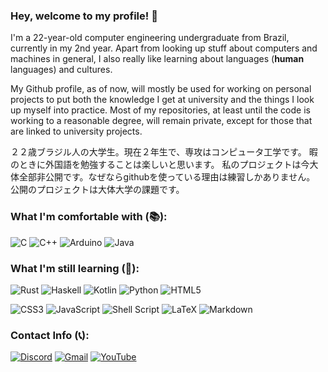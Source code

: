### Hey, welcome to my profile! 👋

I'm a 22-year-old computer engineering undergraduate from Brazil, currently in my 2nd year.
Apart from looking up stuff about computers and machines in general, I also really like learning about languages (**human** languages) and cultures.

My Github profile, as of now, will mostly be used for working on personal projects to put both the knowledge I get at university and the things I look up myself into practice. Most of my repositories, at least until the code is working to a reasonable degree, will remain private, except for those that are linked to university projects.

２２歳ブラジル人の大学生。現在２年生で、専攻はコンピュータ工学です。
暇のときに外国語を勉強することは楽しいと思います。
私のプロジェクトは今大体全部非公開です。なぜならgithubを使っている理由は練習しかありません。
公開のプロジェクトは大体大学の課題です。

### What I'm comfortable with (📚):

![C](https://img.shields.io/badge/c-%2300599C.svg?style=for-the-badge&logo=c&logoColor=white)
![C++](https://img.shields.io/badge/c++-%2300599C.svg?style=for-the-badge&logo=c%2B%2B&logoColor=white)
![Arduino](https://img.shields.io/badge/-Arduino-00979D?style=for-the-badge&logo=Arduino&logoColor=white)
![Java](https://img.shields.io/badge/java-%23ED8B00.svg?style=for-the-badge&logo=openjdk&logoColor=white)

### What I'm still learning (🔰):

![Rust](https://img.shields.io/badge/rust-%23000000.svg?style=for-the-badge&logo=rust&logoColor=white)
![Haskell](https://img.shields.io/badge/Haskell-5e5086?style=for-the-badge&logo=haskell&logoColor=white)
![Kotlin](https://img.shields.io/badge/kotlin-%237F52FF.svg?style=for-the-badge&logo=kotlin&logoColor=white)
![Python](https://img.shields.io/badge/python-3670A0?style=for-the-badge&logo=python&logoColor=ffdd54)
![HTML5](https://img.shields.io/badge/html5-%23E34F26.svg?style=for-the-badge&logo=html5&logoColor=white)

![CSS3](https://img.shields.io/badge/css3-%231572B6.svg?style=for-the-badge&logo=css3&logoColor=white)
![JavaScript](https://img.shields.io/badge/javascript-%23323330.svg?style=for-the-badge&logo=javascript&logoColor=%23F7DF1E)
![Shell Script](https://img.shields.io/badge/shell_script-%23121011.svg?style=for-the-badge&logo=gnu-bash&logoColor=white)
![LaTeX](https://img.shields.io/badge/latex-%23008080.svg?style=for-the-badge&logo=latex&logoColor=white)
![Markdown](https://img.shields.io/badge/markdown-%23000000.svg?style=for-the-badge&logo=markdown&logoColor=white)

### Contact Info (📞):

<a href="https://discordapp.com/users/222899628725633024"><img alt="Discord" src="https://img.shields.io/badge/Discord-%235865F2.svg?style=for-the-badge&logo=discord&logoColor=white"></a>
<a href="mailto:alessandroneri962@gmail.com"><img alt="Gmail" src="https://img.shields.io/badge/Gmail-D14836?style=for-the-badge&logo=gmail&logoColor=white"></a>
<a href="https://www.youtube.com/channel/UC2jLpU5BiKRYiwKvrHyU73w"><img alt="YouTube" src="https://img.shields.io/badge/YouTube-%23FF0000.svg?style=for-the-badge&logo=YouTube&logoColor=white"></a>


